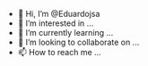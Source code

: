 - 👋 Hi, I’m @Eduardojsa
- 👀 I’m interested in ...
- 🌱 I’m currently learning ...
- 💞️ I’m looking to collaborate on ...
- 📫 How to reach me ...

<!---
Eduardojsa/Eduardojsa is a ✨ special ✨ repository because its `README.md` (this file) appears on your GitHub profile.
You can click the Preview link to take a look at your changes.
--->
